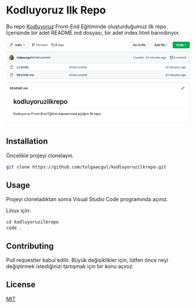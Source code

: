 # Kodluyoruz Ilk Repo

Bu repo [Kodluyoruz](https://www.kodluyoruz.org/) Front-End Eğitiminde oluşturduğumuz ilk repo. İçerisinde bir adet README.md dosyası, bir adet index.html barındırıyor.

![Proje](figures/github.png)

## Installation 

Öncelikle projeyi clonelayın. 

```bash
git clone https://github.com/tolgaacgul/kodluyoruzilkrepo.git
```
## Usage 

Projeyi cloneladıktan sonra Visual Studio Code programında açınız.

Linux için:

```Linux
cd kodluyoruzilkrepo
code .
```

## Contributing

Pull requestler kabul edilir. Büyük değişiklikler için, lütfen önce neyi değiştirmek istediğinizi tartışmak için bir konu açınız.

## License

[MIT](https://choosealicense.com/licenses/mit/)


